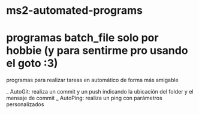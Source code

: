 # ms2-automated-programs
# programas batch_file solo por hobbie (y para sentirme pro usando el goto :3)
programas para realizar tareas en automático de forma más amigable

_ AutoGit: realiza un commit y un push indicando la ubicación del folder y el mensaje de commit
_ AutoPing: realiza un ping con parámetros personalizados
